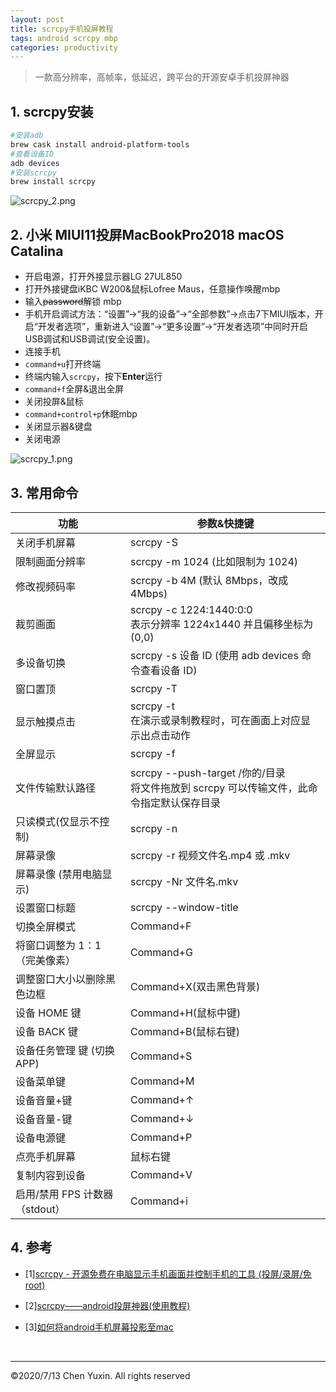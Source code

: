 ```yaml
---
layout: post
title: scrcpy手机投屏教程
tags: android scrcpy mbp
categories: productivity
---
```


> 一款高分辨率，高帧率，低延迟，跨平台的开源安卓手机投屏神器

## 1. scrcpy安装

```zsh
#安装adb
brew cask install android-platform-tools
#查看设备ID
adb devices
#安装scrcpy
brew install scrcpy
```

![scrcpy_2.png](https://i.loli.net/2020/07/18/ZluBIgXDsMhUSen.jpg)

## 2. 小米 MIUI11投屏MacBookPro2018 macOS Catalina

- 开启电源，打开外接显示器LG 27UL850
- 打开外接键盘iKBC W200&鼠标Lofree Maus，任意操作唤醒mbp
- 输入~~password~~解锁 mbp
- 手机开启调试方法：“设置”->“我的设备”->“全部参数”->点击7下MIUI版本，开启“开发者选项”，重新进入“设置”->“更多设置”->“开发者选项”中同时开启USB调试和USB调试(安全设置)。
- 连接手机
- `command+u`打开终端
- 终端内输入`scrcpy`，按下**Enter**运行
- `command+f`全屏&退出全屏
- 关闭投屏&鼠标
- `command+control+p`休眠mbp
- 关闭显示器&键盘
- 关闭电源

![scrcpy_1.png](https://i.loli.net/2020/07/18/n1Umhu5fYKOoQ2y.jpg)

## 3. 常用命令

| 功能                           | 参数&快捷键                                                                                  |
| ------------------------------ | -------------------------------------------------------------------------------------------- |
| 关闭手机屏幕                   | scrcpy -S                                                                                    |
| 限制画面分辨率                 | scrcpy -m 1024 (比如限制为 1024)                                                             |
| 修改视频码率                   | scrcpy -b 4M (默认 8Mbps，改成 4Mbps)                                                        |
| 裁剪画面                       | scrcpy -c 1224:1440:0:0<br/>表示分辨率 1224x1440 并且偏移坐标为 (0,0)                        |
| 多设备切换                     | scrcpy -s 设备 ID (使用 adb devices 命令查看设备 ID)                                         |
| 窗口置顶                       | scrcpy -T                                                                                    |
| 显示触摸点击                   | scrcpy -t<br/>在演示或录制教程时，可在画面上对应显示出点击动作                               |
| 全屏显示                       | scrcpy -f                                                                                    |
| 文件传输默认路径               | scrcpy --push-target /你的/目录<br/>将文件拖放到 scrcpy 可以传输文件，此命令指定默认保存目录 |
| 只读模式(仅显示不控制)         | scrcpy -n                                                                                    |
| 屏幕录像                       | scrcpy -r 视频文件名.mp4 或 .mkv                                                             |
| 屏幕录像 (禁用电脑显示)        | scrcpy -Nr 文件名.mkv                                                                        |
| 设置窗口标题                   | scrcpy --window-title                                                                        |
| 切换全屏模式                   | Command+F                                                                                    |
| 将窗口调整为 1：1（完美像素）  | Command+G                                                                                    |
| 调整窗口大小以删除黑色边框     | Command+X(双击黑色背景)                                                                      |
| 设备 HOME 键                   | Command+H(鼠标中键)                                                                          |
| 设备 BACK 键                   | Command+B(鼠标右键)                                                                          |
| 设备任务管理 键 (切换 APP)     | Command+S                                                                                    |
| 设备菜单键                     | Command+M                                                                                    |
| 设备音量+键                    | Command+↑                                                                                    |
| 设备音量-键                    | Command+↓                                                                                    |
| 设备电源键                     | Command+P                                                                                    |
| 点亮手机屏幕                   | 鼠标右键                                                                                     |
| 复制内容到设备                 | Command+V                                                                                    |
| 启用/禁用 FPS 计数器（stdout） | Command+i                                                                                    |

## 4. 参考

- [1][scrcpy - 开源免费在电脑显示手机画面并控制手机的工具 (投屏/录屏/免root)](https://www.iplaysoft.com/scrcpy.html)
- [2][scrcpy——android投屏神器(使用教程)](https://blog.csdn.net/was172/article/details/99705855)
- [3][如何将android手机屏幕投影至mac](https://www.zhihu.com/question/38722634/answer/1169220702)

  <br/>

---

&copy;2020/7/13 Chen Yuxin. All rights reserved
